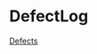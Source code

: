 # DefectLog

[Defects](DefectLog%20f78724bec45744b3b5627fda80160521/Defects%2022e184b5d1e444118d0c0639d09bd22e.csv)